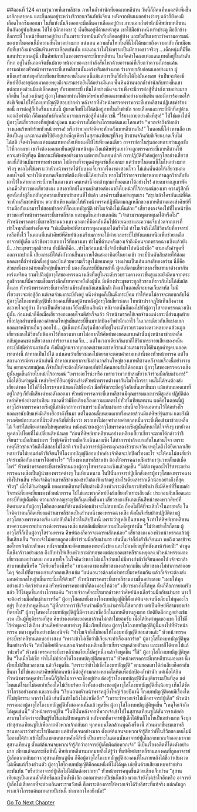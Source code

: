 ##ตอนที่ 124 ความวุ่นวายที่เขาหลีซาน
ภายในถ้ำพำนักที่ยอดเขาหลีซาน วันนี้ก็มีคนที่หมดสติเพิ่มขึ้นมาอีกหลายคน และก็นอนอยู่ระหว่างชิวซานจวินกับชีเจียน หลังจากพันแผลอย่างง่ายๆ แล้วก็ยังคงมีเลือดไหลซึมออกมา ในที่แห่งนั้นจึงออกจะมีกลิ่นคาวเลือดอยู่บ้าง
ภายนอกถ้ำพำนักมีศิษย์เขาหลีซานยืนกันอยู่นับสิบคน ไป๋ไช่ (ผักกาดขาว) นั้นยืนอยู่ที่ด้านหน้าสุด เขาใช้มือข้างหนึ่งเท้าประตู มืออีกข้างถือกระบี่ ใบหน้าซีดขาวอยู่บ้าง เป็นเพราะว่าเขามึนหัวกับเลือดอยู่บ้าง และยังเป็นเพราะว่าความอารมณ์ของเขาในตอนนี้มีความสั่นไหวอย่างมาก แน่นอน ความสั่นไหวในที่นี้ไม่ได้หมายถึงความกลัว ก็เหมือนกับที่เขาถึงแม้จะมึนหัวเพราะเลือดเช่นนั้น แน่นอนว่าไม่ใช่เพราะเป็นผักกาดขาวจริงๆ
...เด็กหนุ่มที่มีชื่อแสนประหลาดผู้นี้ เป็นศิษย์ภายในของพรรคกระบี่เขาหลีซาน ในเจ็ดคำโคลงแห่งแดนเทพก็อยู่ในลำดับที่หก อยู่ในขั้นถอดจิตขั้นปลาย หน้าอกของเขากำลังสั่นไหวด้วยอารมณ์ที่เรียกว่าความโกรธแค้น
อารมณ์ของหัวหน้าพรรคกระบี่เขาหลีซานนั้นเคร่งขรึมอย่างมาก ร่างกายกลับอ่อนแออย่างมาก ผู้แข็งแกร่งแห่งยุคที่สะเทือนเทียนหนานในตอนนี้แม้แต่การยืนก็ยังยืนได้ไม่มั่นคงเลย จำเป็นจะต้องมีศิษย์ที่ยังอายุน้อยมาคอยพยุงถึงจะสามารถยืนได้อย่างมั่นคง พื้นหินด้านนอกถ้ำพำนักกับทางขึ้นเขาแต่ละแห่งล้วนมีแต่เลือดสดๆ กับรอยกระบี่ เห็นได้อย่างชัดเจนว่าเพิ่งจะมีการต่อสู้ที่น่าสังเวชอย่างมากเกิดขึ้น
ในช่วงเช้าตรู่ ผู้อาวุโสหลายท่านได้พาศิษย์มายังยอดเขาหลักอย่างกะทันหัน และมีการร้องขอให้ส่งชีเจียนไปให้โถงบทบัญญัติสอบปากคำ หลังจากที่หัวหน้าพรรคพรรคกระบี่เขาหลีซานปฏิเสธคำร้องขอนี้ การต่อสู้ก็เกิดขึ้นมาเช่นนี้ ผู้บาดเจ็บที่ไม่ได้สติอยู่ภายในถ้ำพำนัก รอยเลือดและกระบี่หักที่อยู่ด้านนอกถ้ำพำนัก ก็คือผลลัพธ์ที่เหลือมาจากการต่อสู้ที่น่าสังเวชนี้
“ไร้ยางอายอย่างถึงที่สุด!” ไป๋ไช่มองไปที่ผู้อาวุโสเสี่ยวซงกงที่อยู่หน้าฝูงคน และคำรามใส่อย่างโกรธแค้นและโศกเศร้า “พวกเจ้าถึงกับกล้าวางแผนร้ายทำร้ายหัวหน้าพรรค! หรือว่าพวกเจ้าคิดจะหักหลังเขาหลีซานกัน!”
ในตอนนี้โก่วหานสือ เหลียงปั้นหู และกวนเฟยไป๋ยังอยู่บำเพ็ญเพียรในสุสานเทียนซูที่จิงตู ชิวซานจวินกับชีเจียนบาดเจ็บไม่ได้สติ เจ็ดคำโคลงแห่งแดนเทพเหลือเพียงแค่ไป๋ไช่เพียงคนเดียว อาจารย์อาในรุ่นสองหลายท่านถูกขังไว้ที่กลางเขา เขาจึงต้องออกมายืนอยู่ด้านหน้าสุด
ถึงแม้ศิษย์รุ่นเยาว์จะถูกพรรคกระบี่เขาหลีซานให้ความสำคัญที่สุด มีสถานะที่พิเศษอย่างมาก แต่หากเป็นตอนปกติ การปฏิบัติตัวต่อผู้อาวุโสอย่างเสี่ยวซงกงนี้ก็ล้วนมีมารยาทอย่างมาก ไม่มีทางที่จะพูดคำพูดเช่นนี้ออกมา แต่ว่าเขาในตอนนี้โมโหอย่างมากจริงๆ หากไม่ใช่เพราะว่าหัวหน้าพรรคได้รับบาดเจ็บจากเรื่องของสวนโจว ไม่เช่นนั้นต่อให้เสี่ยวซงกงลอบโจมตี จะทำให้เขาบาดเจ็บสาหัสถึงเพียงนี้ได้อย่างไร หากไม่ใช่ว่าอาจารย์อาหลายท่านถูกวิชาลับขังเอาไว้ในค่ายกลกระบี่ภายในกลางเขา คนเหล่านี้จะกล้าบุกมาที่ยอดเขาได้อย่างไร!
สายลมจากภูเขาพัดผ่านคิ้วสีขาวของเสี่ยวซงกง แสงอาทิตย์ในยามเช้าสาดส่องมายังใบหน้าที่ไร้อารมณ์ของเขา ความรู้สึกที่ดูเหนือล้ำผู้อื่นกลับถูกความเย็นชาเข้าแทนที่ไปแล้ว เขาคำรามขึ้นอย่างรุนแรง “สรุปแล้วใครกันแน่ที่คิดจะหักหลังเขาหลีซาน พวกข้าเพียงแค่ขอให้หัวหน้าพรรคปฏิบัติตามกฎเหล็กของเขาหลีซานและส่งศิษย์ที่ร่วมมือกับเผ่ามารไปสอบปากคำที่โถงบทบัญญัติ ทำไมเจ้าถึงไม่เห็นด้วย”
เสี่ยวซงกงจ้องไปที่ใบหน้าซีดขาวของหัวหน้าพรรคกระบี่เขาหลีซาน และพูดขึ้นอย่างแดกดัน “เจ้าสามารถพูดเหตุผลได้หรือไม่”
หัวหน้าพรรคกระบี่เขาหลีซานมองเขา ดวงตาที่มืดคล้ำเต็มไปด้วยเฉยชาและความเจ็บปวดจากการที่เข้าใจทุกสิ่งอย่างชัดเจน “เช่นนั้นศิษย์พี่สามารถพูดเหตุผลได้หรือไม่ ทำไมเจ้าถึงได้ใช้วิชาลับที่อาจารย์เหลือทิ้งไว้ ในตอนที่เหล่าศิษย์พี่ศิษย์น้องเตรียมการจะใช้ค่ายกลกระบี่ไปยังแดนเหนือเพื่อช่วยเหลืออาจารย์ปู่เล็ก แล้วขังพวกเขาเอาไว้ที่กลางเขา ทำไมที่ด้านหลังของเจ้าถึงมีคนจากพรรคฉางเซิงแล้วยังมี...ประมุขตระกูลชิวซาน ยังมีอีกก็คือ...ทำไมก่อนหน้านี้เจ้าถึงซัดข้าไปหนึ่งฝ่ามือ”
ตามหลังคำพูดที่ออกจากปากนี้ เสียงกระบี่ได้ดังกังวานขึ้นมาภายใต้แสงอาทิตย์ในยามเช้า กระบี่บินนับสิบสายได้ล้อมยอดเขาที่ถ้ำพำนักตั้งอยู่ และบินด้วยความเร็วสูงไม่ยอมหยุด วาดผ่านเป็นเส้นแสงสีทองอร่าม นี่ก็คือส่วนหนึ่งของค่ายกลใหญ่หมื่นกระบี่
มองเห็นกระบี่บินเหล่านี้ ผู้คนที่ตามเสี่ยวซงกงขึ้นเขามาต่างพากันเคร่งเครียด รวมไปถึงผู้อาวุโสของพรรคฉางเซิงที่อยู่ในระดับรวบรวมดวงดาวขั้นสูงและยังมีคนจากตระกูลชิวซานที่มีความแข็งแกร่งลึกล้ำยากจะหยั่งถึงผู้นั้น มีเพียงประมุขตระกูลชิวซานที่ราวกับไม่ได้สัมผัสถึงเลย
หัวหน้าพรรคกระบี่เขาหลีซานมีระดับพลังแสนลึกล้ำ ถึงแม้ในตอนนี้จะบาดเจ็บสาหัส ไม่มีเรี่ยวแรงจะต่อสู้อีก แต่เจตจำนงกระบี่ยังอยู่ หนึ่งคำพูดก็เป็นดั่งกระบี่คม ทำให้คนไม่อาจจะตอบกลับได้ ผู้อาวุโสโถงบทบัญญัติทั้งสองคนที่ยืนอยู่ด้านหลังผู้อาวุโสเสี่ยวซงกง ใบหน้าปรากฏให้เห็นถึงความละอายใจอยู่บ้าง ถึงจะเป็นเสี่ยวซงกงก็ยังเปลี่ยนสีหน้า หลังจากนั้นก็มองไปยังผู้อาวุโสจากพรรคฉางเซิงผู้นั้น
ก่อนหน้าก็คือเมื่อเสี่ยวซงกงลอบโจมตีสำเร็จแล้ว หัวหน้าพรรคใช้เจตจำนงแห่งกระบี่ส่วนสุดท้ายเพื่อปลุกส่วนหนึ่งของค่ายกลใหญ่หมื่นกระบี่ขึ้นมาปกป้องถ้ำพำนักเอาไว้ ในเวลาเดียวกันก็แบ่งแยกยอดเขาหลีซานอื่นๆ ออกไป... ผู้แข็งแกร่งในรุ่นที่สองที่อยู่ในระดับรวบรวมดวงดาวหลายคนล้วนถูกเสี่ยวซงกงใช้วิชาลับขังเอาไว้ที่กลางเขา เขาไม่อยากให้ศิษย์ของยอดเขาเหล่านั้นมุ่งหน้ามาช่วยเหลือ กลับถูกคนของเสี่ยวซงกงทำร้ายจนบาดเจ็บ... แต่ในเวลาเดียวกันเขาก็ใช้วิชากระจายเสียงของหมื่นกระบี่อัสนีคำรามเช่นกัน ดังนั้นผู้คนจากทุกยอดเขาของเขาหลีซานล้วนสามารถได้ยินทุกคำพูดบนยอดเขาแห่งนี้
ถ้าหากเป็นไปได้ แน่นอนว่าเสี่ยวซงกงไม่อยากจะตอบคำถามเหล่านี้ของหัวหน้าพรรค แต่ในสถานการณ์ตรงหน้าเช่นนี้ ถ้าหากเขาอยากจะชิงอำนาจส่วนใหญ่ของเขาหลีซานหลังจากเรื่องนี้อย่างราบรื่น อยากจะสยบผู้คน ก็จำเป็นที่จะต้องให้คำตอบที่ทำให้คนยอมรับได้ออกมา
ผู้อาวุโสของพรรคฉางเซิงผู้นั้นพูดขึ้นด้วยใบหน้าไร้อารมณ์ “เพราะอะไรน่ะหรือ เพราะว่าพวกข้าสงสัยว่าเจ้าร่วมมือกับเผ่ามาร!”
เมื่อได้ยินคำพูดนี้ เหล่าศิษย์ที่ยืนอยู่ด้านข้างหัวหน้าพรรคต่างพากันโมโหโกรธา ทนไม่ได้จนต้องส่งเสียงด่าทอ ไป๋ไช่ก็ยิ่งโกรธจนหน้าแดงไปทั้งหน้า มือที่จับกระบี่อยู่ถึงกับสั่นเทาขึ้นมา แม้แต่บนยอดเขาที่อยู่ใกล้ๆ ก็ยังมีเสียงด่าทอดังออกมา
หัวหน้าพรรคกระบี่เขาหลีซานมีคุณธรรมและบารมีสูงส่ง ปฏิบัติต่อเหล่าศิษย์อย่างเท่าเทียม ขนาดที่ว่ามีชื่อเสียงเรื่องความเมตตาไปทั่วทั้งเทียนหนาน ผลคือในตอนนี้ผู้อาวุโสจากพรรคฉางเซิงผู้นี้กำลังกล่าวหาว่าเขาร่วมมือกับเผ่ามาร เช่นนี้จะให้คนอดทนไว้ได้อย่างไร
ยอดเขานับสิบแห่งมีเสียงฮือฮาดังขึ้นมา แต่ในตอนนี้บนยอดเขาทั้งหลายล้วนมีแต่ศิษย์รุ่นสาม และยังมีพวกศิษย์ภายนอกที่มีระดับพลังที่ต่ำยิ่งกว่า พวกเขาไม่อาจทำลายค่ายกลหมื่นกระบี่เพื่อเข้ามาช่วยเหลือได้ จึงทำได้เพียงด่าทอไม่หยุดหย่อน
หนังหน้าของผู้อาวุโสพรรคฉางเซิงผู้นั้นก็หนาได้ใจจริงๆ เขายังคงพูดต่อไปโดยที่ไม่เปลี่ยนสีหน้าเลย “ก่อนที่ศิษย์เขาหลีซานอย่างเหลียงเสี้ยวเซียวจะตายได้กล่าวว่าชีเจียนร่วมมือกับเผ่ามาร วั่วฟูเจ๋อซิ่วร่วมมือกับเฉินฉางเซิง ได้ทำการฆ่าล้างบางกันในสวนโจว เพราะเหตุนี้ชิวซานจวินถึงได้สลบไม่ได้สติ เจ้าเป็นอาจารย์ผู้มีพระคุณของชิวซานจวิน เหตุใดถึงได้ยืดเวลาเสียหลายวันไม่ยอมส่งตัวชีเจียนให้โถงบทบัญญัติสอบปากคำ เจ้าคิดจะปกปิดเรื่องอะไร จะให้คนไม่สงสัยว่าเจ้าร่วมมือกับเผ่ามารได้อย่างไร”
“เรื่องของเขาหลีซานข้า ต้องให้พรรคฉางเซิงเข้ามาวุ่นวายตั้งแต่เมื่อไหร่” หัวหน้าพรรคกระบี่เขาหลีซานมองผู้อาวุโสพรรคฉางเซิงแล้วพูดขึ้น “ไม่ต้องพูดอะไรไร้สาระอย่างพรรคฉางเซิงเป็นผู้นำของพรรคต่างๆ ในเทียนหนาน ในปีนั้นอาจารย์ปู่เล็กสังหารผู้อาวุโสของพรรคฉางเซิงไปจนสิ้น หรือเจ้าคิดว่าเขาหลีซานของข้ายังต้องฟังเจ้าอยู่ ช่างไร้เดียงสาราวเด็กน้อยอย่างถึงที่สุดจริงๆ”
เมื่อได้ยินคำพูดนี้ ยอดเขาหลีซานทั้งสิบต่างมีเสียงหัวเราะดังขึ้นราวกับฟ้าผ่า ยิ่งมีศิษย์ที่ชื่นชมคำวิจารณ์ที่ยอดเยี่ยมของหัวหน้าพรรค ไป๋ไช่และพวกศิษย์ยิ่งส่งเสียงหัวเราะเสียงดัง ประกอบกับเลือดและกระบี่ที่อยู่เต็มพื้น ความกล้าหาญชาญชัยก็ผุดเพิ่มขึ้นมา
เสี่ยวซงกงสังเกตเห็นสีหน้าของพวกศิษย์ที่ติดตามตนกับผู้อาวุโสอีกสองคนที่ด้านหลังค่อนข้างจะไม่สบายนัก ก็อดไม่ได้ที่จะเสียใจในภายหลัง ในใจคิดว่าตนก็คิดเพียงแค่ว่าเขาหลีซานเป็นส่วนหนึ่งของพรรคฉางเซิง ดังนั้นจึงรับปากปฏิบัติตามผู้อาวุโสของพรรคฉางเซิง แต่กลับลืมไปว่าในสิบปีมานี้ เพราะว่าซูหลีเป็นสาเหตุ จึงทำให้ศิษย์เขาหลีซานขาดความเคารพยำเกรงต่อพรรคฉางเซิง แต่กลับมีเพียงความเป็นศัตรูเท่านั้น
“ไม่ว่าอย่างไรก็ตาม ผู้อาวุโสจี้ก็เป็นผู้อาวุโสร่วมพรรค ศิษย์น้องก็ควรจะเคารพสักหน่อย”
เสี่ยวซงกงมองหัวหน้าพรรคแล้วผู้ขึ้นเสียงเย็น “หากเจ้าไม่อยากถูกสงสัยว่าร่วมมือกับเผ่ามาร เช่นนั้นเจ้าก็ส่งตัวชีเจียนมา พอถึงเวลาข้าจะขอโทษเจ้าด้วยตัวเอง หลังจากนั้นจะตัดแขนของตนหนึ่งข้าง และไปอาศัยอยู่ที่หลังเขาห้าร้อยปี!”
คำพูดนี้แข็งกร้าวอย่างมาก ถึงกับทำให้เสียงหัวเราะด่าทอของแต่ละยอดเขาหลีซานหยุดลง หัวหน้าพรรคมองเสี่ยวซงกงอย่างสงบ ถอนหายใจ ในใจคิดว่าหากไม่แน่ใจว่าตนไม่มีทางส่งตัวชีเจียนออกไป เจ้าจะกล้าสาบานเช่นนี้หรือ
“มีเพียงเรื่องนี้หรือ” เขามองตาของเสี่ยวซงกงแล้วถามขึ้น
เสี่ยวซงกงไม่ทำการล่าถอยใดๆ จ้องไปที่ตาของเขาแล้วตอบเสียงเข้ม “แน่นอนว่าต้องส่งท่ากระบี่มาพร้อมกัน แล้วก็เจ้าจะต้องส่งมอบค่ายกลใหญ่หมื่นกระบี่มาให้ด้วย!”
หัวหน้าพรรคกระบี่เขาหลีซานถามขึ้นอย่างสงบ “มอบให้ทุกอย่างแล้ว คิดว่าตำแหน่งหัวหน้าพรรคของข้าก็ต้องมอบให้ด้วย”
เสี่ยวซงกงไม่ได้พูด นั่นก็คือการยอมรับแล้ว
ไป๋ไช่พูดขึ้นอย่างโกรธแค้น “พวกเจ้าอาศัยอะไรมากล่าวหาว่าศิษย์น้องเล็กร่วมมือกับเผ่ามาร นางก็จะต้องร่วมมือกับเผ่ามารหรือ”
ผู้อาวุโสคนหนึ่งของโถงบทบัญญัติที่ตั้งแต่ต้นจนจบนิ่งเงียบไม่พูดอะไร อยู่ๆ ก็เอ่ยปากพูดขึ้นมา “ผู้ที่กล่าวหาว่าชีเจียนร่วมมือกับเผ่ามารไม่ใช่พวกข้า แต่เป็นศิษย์พี่สามของเจ้าที่ตายไป”
ผู้อาวุโสของโถงบทบัญญัติผู้นี้มีความน่าเชื่อถือในเขาหลีซานสูงมาก ปกติยึดถือกฎอย่างเข้มงวด เป็นผู้ที่ยุติธรรมที่สุด ศิษย์ของแต่ละยอดเขาล้วนไม่กล้าไม่ยอมรับ เมื่อได้ยินคำพูดของเขา ไป๋ไช่ก็ไร้คำพูดจะโต้เถียง ส่วนศิษย์ยอดเขาต่างๆ ก็นิ่งเงียบไปเอง
ผู้อาวุโสโถงบทบัญญัติผู้นี้มองไปที่หัวหน้าพรรค พลางพูดขึ้นอย่างปลงอนิจจัง “ทำไมเจ้าถึงไม่ยอมให้โถงบทบัญญัติสอบสวนล่ะ”
หัวหน้าพรรคกระบี่เขาหลีซานตอบอย่างสงบ “เพราะข้าไม่เชื่อว่าชีเจียนจะทำเรื่องเลวร้าย”
ผู้อาวุโสโถงบทบัญญัติพูดขึ้นอย่างจริงจัง “ต่อให้ศิษย์อีกคนของเจ้าอย่างเหลียงเสี้ยวเซียวจะพูดด้วยตัวเอง และเขาก็ได้ตายไปแล้วน่ะหรือ”
หัวหน้าพรรคกระบี่เขาหลีซานเงียบไปครู่หนึ่ง แล้วจึงพูดขึ้น “ใช่”
ผู้อาวุโสโถงบทบัญญัติพูดขึ้น “ในเมื่อไม่เชื่อ ทำไมไม่ปล่อยให้โถงบทบัญญัติสอบสวน”
หัวหน้าพรรคกระบี่เขาหลีซานมองเขา นิ่งเงียบไปเป็นเวลานาน แล้วจึงพูดขึ้น “เพราะว่าข้าไม่เชื่อโถงบทบัญญัติ”
ตามยอดเขาได้ส่งเสียงฮือฮากันขึ้นมา ไป๋ไช่และเหล่าศิษย์ที่ก่อนหน้านี้ต่อสู้ท่ามกลางหยาดโลหิตเพื่อปกป้องถ้ำพำนัก แต่เมื่อได้ยินหัวหน้าพรรคพูดประโยคนี้ก็รู้สึกไม่อาจจะเชื่ออยู่บ้าง ต้องรู้ว่าโถงบทบัญญัตินั้นยุติธรรมเป็นที่สุด แต่ไหนแต่ไรมาไม่เคยทำเรื่องใดไม่เรียบร้อย
คิ้วทั้งสองข้างของผู้อาวุโสโถงบทบัญญัติสั่นน้อยๆ เห็นได้ชัดว่าโกรธอย่างมาก และถามขึ้น “เรียนถามหัวหน้าพรรคผู้ยิ่งใหญ่ ร้อยปีมานี้ โถงบทบัญญัติเคยมีเรื่องใดที่ไม่ยุติธรรม หากว่าไม่มี เช่นนั้นทำไมถึงไม่น่าเชื่อถือ”
“เพราะว่าพวกเจ้าไม่เชื่ออาจารย์ปู่เล็ก” หัวหน้าพรรคมองผู้อาวุโสโถงบทบัญญัติทั้งสองคนนั้นแล้วพูดขึ้น
ผู้อาวุโสโถงบทบัญญัติพูดขึ้น “เหตุใดเจ้าถึงได้พูดเช่นนี้”
หัวหน้าพรรคผู้ขึ้น “ในปีนั้นหลังจากที่พวกเจ้าเข้าไปในสุสานเทียนซูได้ลั่นวาจาเอ่ยคำสาบานโลหิตว่าจะเป็นผู้รับใช้แผ่นป้ายอนุสรณ์ หลังจากที่อาจารย์ปู่เล็กได้ยินก็โมโหเป็นอย่างมาก จึงบุกเข้าสุสานเทียนซูไปเพื่อลากตัวพวกเจ้ากลับมา ทุกคนบนโลกล้วนพูดถึงเรื่องนี้ ส่วนมากชื่นชมเขาหลีซานของเราว่าทำอะไรเปิดเผย แต่ข้าชัดเจนอย่างมาก ตั้งแต่ต้นจนจบพวกเจ้ารู้สึกว่าที่ในชีวิตของตนไม่มีโอกาสได้ก้าวเข้าไปในเขตแดนเทพศักดิ์สิทธิ์ เป็นเพราะในตอนนั้นอาจารย์ปู่เล็กลากพวกเจ้าออกมาจากสุสานเทียนซู ตั้งแต่ต้นจนจบพวกเจ้ารู้สึกว่าอาจารย์ปู่เล็กผิดต่อพวกเจ้า”
นี่เป็นเรื่องอดีตที่โด่งดังอย่างมาก เพียงแต่จนกระทั่งเช้านี้ ศิษย์เขาหลีซานมากมายถึงได้รู้ว่า ที่แท้ศิษย์เขาหลีซานสองคนที่ถูกอาจารย์ปู่เล็กลากกลับมาจากสุสานเทียนซูนั้น ก็คือผู้อาวุโสโถงบทบัญญัติสองคนที่ในภายหลังได้ชื่อว่าเข้มงวดไม่เห็นแก่เรื่องส่วนตัว
ผู้อาวุโสโถงบทบัญญัติอีกคนหนึ่งที่ไม่ได้พูด เอ่ยขึ้นด้วยเสียงแหบพร่าอย่างกะทันหัน “หรือว่าอาจารย์ปู่เล็กไม่ได้ผิดต่อพวกเรา”
หัวหน้าพรรคพูดขึ้นด้วยเสียงเจ็บปวด “สุสานเทียนซูเป็นแดนศักดิ์สิทธิ์และเป็นดั่งบึงลึก ออกมาหลายปีเช่นนี้แล้ว พวกเจ้ายังไม่เข้าใจอีกหรือ อาจารย์ปู่เล็กไม่เสียดายที่จะล่วงเกินพระราชวังหลี ก็เพราะต้องการให้พวกเจ้าได้รับอิสระที่แท้จริง แต่กลับถูกพวกเจ้าโกรธแค้นมาหลายปีเช่นนี้ ช่างเหลวไหลยิ่งนัก!”


[Go To Next Chapter]( ./411.md)